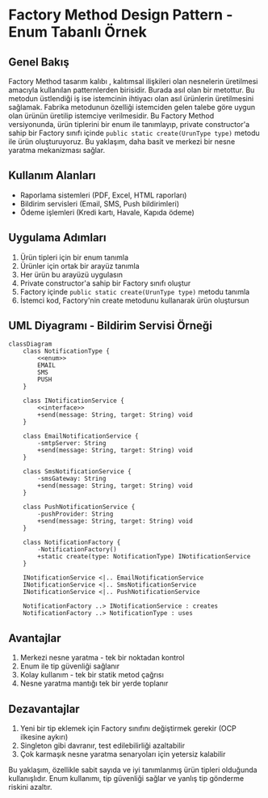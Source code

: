 # Factory Method Design Pattern - Enum Tabanlı Örnek

## Genel Bakış
Factory Method tasarım kalıbı , kalıtımsal ilişkileri olan nesnelerin üretilmesi amacıyla kullanılan patternlerden birisidir. Burada asıl olan bir metottur. Bu metodun üstlendiği iş ise istemcinin ihtiyacı olan asıl ürünlerin üretilmesini sağlamak.
Fabrika metodunun özelliği istemciden gelen talebe göre uygun olan ürünün üretilip istemciye verilmesidir. 
Bu Factory Method versiyonunda, ürün tiplerini bir enum ile tanımlayıp, private constructor'a sahip bir Factory sınıfı içinde `public static create(UrunType type)` metodu ile ürün oluşturuyoruz. Bu yaklaşım, daha basit ve merkezi bir nesne yaratma mekanizması sağlar.

## Kullanım Alanları
- Raporlama sistemleri (PDF, Excel, HTML raporları)
- Bildirim servisleri (Email, SMS, Push bildirimleri)
- Ödeme işlemleri (Kredi kartı, Havale, Kapıda ödeme)

## Uygulama Adımları
1. Ürün tipleri için bir enum tanımla
2. Ürünler için ortak bir arayüz tanımla
3. Her ürün bu arayüzü uygulasın
4. Private constructor'a sahip bir Factory sınıfı oluştur
5. Factory içinde `public static create(UrunType type)` metodu tanımla
6. İstemci kod, Factory'nin create metodunu kullanarak ürün oluştursun

## UML Diyagramı - Bildirim Servisi Örneği

```mermaid
classDiagram
    class NotificationType {
        <<enum>>
        EMAIL
        SMS
        PUSH
    }
    
    class INotificationService {
        <<interface>>
        +send(message: String, target: String) void
    }
    
    class EmailNotificationService {
        -smtpServer: String
        +send(message: String, target: String) void
    }
    
    class SmsNotificationService {
        -smsGateway: String
        +send(message: String, target: String) void
    }
    
    class PushNotificationService {
        -pushProvider: String
        +send(message: String, target: String) void
    }
    
    class NotificationFactory {
        -NotificationFactory()
        +static create(type: NotificationType) INotificationService
    }
    
    INotificationService <|.. EmailNotificationService
    INotificationService <|.. SmsNotificationService
    INotificationService <|.. PushNotificationService
    
    NotificationFactory ..> INotificationService : creates
    NotificationFactory ..> NotificationType : uses
```

## Avantajlar
1. Merkezi nesne yaratma - tek bir noktadan kontrol
2. Enum ile tip güvenliği sağlanır
3. Kolay kullanım - tek bir statik metod çağrısı
4. Nesne yaratma mantığı tek bir yerde toplanır

## Dezavantajlar
1. Yeni bir tip eklemek için Factory sınıfını değiştirmek gerekir (OCP ilkesine aykırı)
2. Singleton gibi davranır, test edilebilirliği azaltabilir
3. Çok karmaşık nesne yaratma senaryoları için yetersiz kalabilir

Bu yaklaşım, özellikle sabit sayıda ve iyi tanımlanmış ürün tipleri olduğunda kullanışlıdır. Enum kullanımı, tip güvenliği sağlar ve yanlış tip gönderme riskini azaltır.